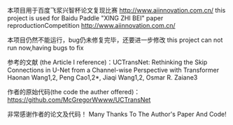 本项目用于百度飞浆兴智杯论文复现比赛 http://www.aiinnovation.com.cn/
this project is used for Baidu Paddle "XING ZHI BEI"  paper reproductionCompetition http://www.aiinnovation.com.cn/

本项目仍然不能运行，bug仍未修复完毕，还要进一步修改
this project can not run now,having bugs to fix

参考的文献 (the Article I reference)：UCTransNet: Rethinking the Skip Connections in U-Net from a Channel-wise
Perspective with Transformer
Haonan Wang1,2, Peng Cao1,2*, Jiaqi Wang1,2, Osmar R. Zaiane3

作者的原始代码(the code the auther offered)：
https://github.com/McGregorWwww/UCTransNet

非常感谢作者的论文及代码！
Many Thanks To The Author's Paper And Code!
